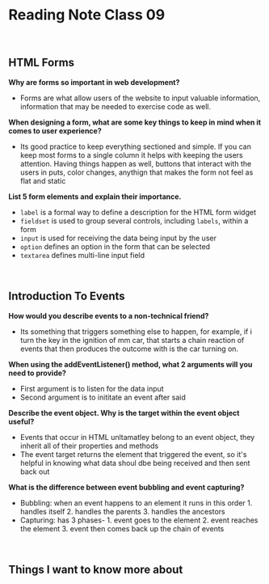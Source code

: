 # Reading Note Class 09

<br>

## HTML Forms

**Why are forms so important in web development?**

- Forms are what allow users of the website to input valuable information, information that may be needed to exercise code as well.

**When designing a form, what are some key things to keep in mind when it comes to user experience?**

- Its good practice to keep everything sectioned and simple. If you can keep most forms to a single column it helps with keeping the users attention. Having things happen as well, buttons that interact with the users in puts, color changes, anythign that makes the form not feel as flat and static  

**List 5 form elements and explain their importance.**

- <code>label</code> is a formal way to define a description for the HTML form widget
- <code>fieldset</code> is used to group several controls, including <code>labels</code>, within a form
- <code>input</code> is used for receiving the data being input by the user
- <code>option</code> defines an option in the form that can be selected
- <code>textarea</code> defines multi-line input field

<br>

## Introduction To Events

**How would you describe events to a non-technical friend?**

- Its something that triggers something else to happen, for example, if i turn the key in the ignition of mm car, that starts a chain reaction of events that then produces the outcome with is the car turning on.

**When using the addEventListener() method, what 2 arguments will you need to provide?**

- First argument is to listen for the data input
- Second argument is to inititate an event after said

**Describe the event object. Why is the target within the event object useful?**

- Events that occur in HTML unltamatley belong to an event object, they inherit all of their properties and methods
- The event target returns the element that triggered the event, so it's helpful in knowing what data shoul dbe being received and then sent back out

**What is the difference between event bubbling and event capturing?**

- Bubbling: when an event happens to an element it runs in this order 1. handles itself 2. handles the parents 3. handles the ancestors
- Capturing: has 3 phases- 1. event goes to the element 2. event reaches the element 3. event then comes back up the chain of events

<br>

## Things I want to know more about
